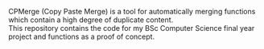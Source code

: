 CPMerge (Copy Paste Merge) is a tool for automatically merging functions which contain a high degree of duplicate content.<br>
This repository contains the code for my BSc Computer Science final year project and functions as a proof of concept.
